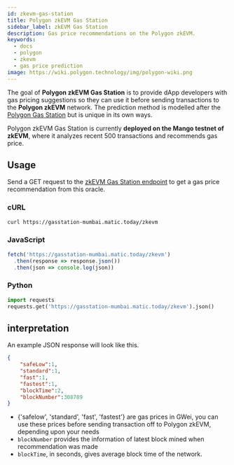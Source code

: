 ```yaml
---
id: zkevm-gas-station
title: Polygon zkEVM Gas Station
sidebar_label: zkEVM Gas Station
description: Gas price recommendations on the Polygon zkEVM.
keywords:
  - docs
  - polygon
  - zkevm
  - gas price prediction
image: https://wiki.polygon.technology/img/polygon-wiki.png
---
```


The goal of **Polygon zkEVM Gas Station** is to provide dApp developers with gas pricing suggestions so they can use it before sending transactions to the **Polygon zkEVM** network. The prediction method is modelled after the [Polygon Gas Station](polygon-gas-station.md) but is unique in its own ways.

Polygon zkEVM Gas Station is currently **deployed on the Mango testnet of zkEVM**, where it analyzes recent 500 transactions and recommends gas price.

## Usage

Send a GET request to the [zkEVM Gas Station endpoint](https://gasstation-mumbai.matic.today/zkevm) to get a gas price recommendation from this oracle.

### cURL

```bash
curl https://gasstation-mumbai.matic.today/zkevm
```

### JavaScript

```javascript
fetch('https://gasstation-mumbai.matic.today/zkevm')
  .then(response => response.json())
  .then(json => console.log(json))
```

### Python

```python
import requests
requests.get('https://gasstation-mumbai.matic.today/zkevm').json()
```

## interpretation

An example JSON response will look like this.

```json
{
    "safeLow":1,
    "standard":1,
    "fast":1,
    "fastest":1,
    "blockTime":2,
    "blockNumber":308789
}
```

- {'safelow', 'standard', 'fast', 'fastest'} are gas prices in GWei, you can use these prices before sending transaction off to Polygon zkEVM, depending upon your needs
- `blockNumber` provides the information of latest block mined when recommendation was made
- `blockTime`, in seconds, gives average block time of the network.